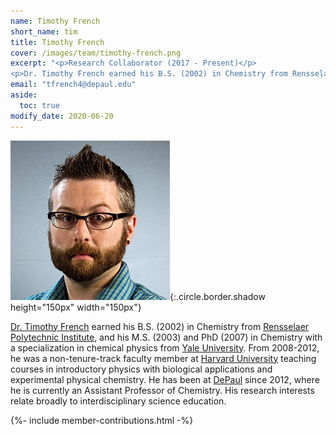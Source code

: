 ```yaml
---
name: Timothy French
short_name: tim
title: Timothy French
cover: /images/team/timothy-french.png
excerpt: "<p>Research Collaborator (2017 - Present)</p>
<p>Dr. Timothy French earned his B.S. (2002) in Chemistry from Rensselaer Polytechnic Institute, and his M.S. (2003) and PhD (2007) in Chemistry with a specialization in chemical physics from Yale University.</p>"
email: "tfrench4@depaul.edu"
aside:
  toc: true  
modify_date: 2020-06-20    
---
```

![image](/images/team/timothy-french.png){:.circle.border.shadow height="150px" width="150px"} 

[Dr. Timothy French](https://csh.depaul.edu/faculty-staff/faculty-a-z/Pages/chemistry/timothy-french.aspx) earned his B.S. (2002) in Chemistry from [Rensselaer Polytechnic Institute](https://www.rpi.edu/), and his M.S. (2003) and PhD (2007) in Chemistry with a specialization in chemical physics from [Yale University](https://www.yale.edu/).  From 2008-2012, he was a non-tenure-track faculty member at [Harvard University](https://www.harvard.edu/) teaching courses in introductory physics with biological applications and experimental physical chemistry.  He has been at [DePaul](https://www.depaul.edu/) since 2012, where he is currently an Assistant Professor of Chemistry.  His research interests relate broadly to interdisciplinary science education.

{%- include member-contributions.html -%}
